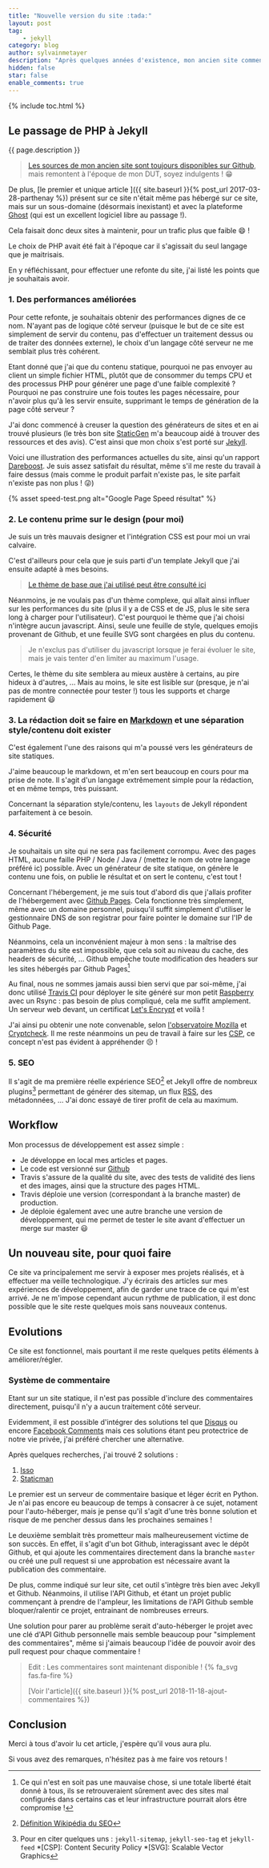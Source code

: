 ```yaml
---
title: "Nouvelle version du site :tada:"
layout: post
tag:
    - jekyll
category: blog
author: sylvainmetayer
description: "Après quelques années d'existence, mon ancien site commençait à vieillir."
hidden: false
star: false
enable_comments: true
---
```


{% include toc.html %}

## Le passage de PHP à Jekyll

{{ page.description }}

> [Les sources de mon ancien site sont toujours disponibles sur Github](https://github.com/sylvainmetayer/sylvainmetayer-old), mais remontent à l'époque de mon DUT, soyez indulgents ! :grin:

De plus, [le premier et unique article ]({{ site.baseurl }}{% post_url 2017-03-28-parthenay %}) présent sur ce site n'était même pas hébergé sur ce site, mais sur un sous-domaine (désormais inexistant) et avec la plateforme [Ghost](https://ghost.org/fr/) (qui est un excellent logiciel libre au passage !).

Cela faisait donc deux sites à maintenir, pour un trafic plus que faible :smile: !

Le choix de PHP avait été fait à l'époque car il s'agissait du seul langage que je maitrisais.

En y réfléchissant, pour effectuer une refonte du site, j'ai listé les points que je souhaitais avoir.

### 1. Des performances améliorées

Pour cette refonte, je souhaitais obtenir des performances dignes de ce nom. N'ayant pas de logique côté serveur (puisque le but de ce site est simplement de servir du contenu, pas d'effectuer un traitement dessus ou de traiter des données externe), le choix d'un langage côté serveur ne me semblait plus très cohérent.  

Etant donné que j'ai que du contenu statique, pourquoi ne pas envoyer au client un simple fichier HTML, plutôt que de consommer du temps CPU et des processus PHP pour générer une page d'une faible complexité ? Pourquoi ne pas construire une fois toutes les pages nécessaire, pour n'avoir plus qu'à les servir ensuite, supprimant le temps de génération de la page côté serveur ?

J'ai donc commencé à creuser la question des générateurs de sites et en ai trouvé plusieurs (le très bon site [StaticGen](https://www.staticgen.com/) m'a beaucoup aidé à trouver des ressources et des avis). C'est ainsi que mon choix s'est porté sur [Jekyll](https://jekyllrb.com/).

Voici une illustration des performances actuelles du site, ainsi qu'un rapport [Dareboost](https://www.dareboost.com/fr/report/d_5bec937de967905e05bb64cb). Je suis assez satisfait du résultat, même s'il me reste du travail à faire dessus (mais comme le produit parfait n'existe pas, le site parfait n'existe pas non plus ! :stuck_out_tongue_winking_eye:)

{% asset speed-test.png alt="Google Page Speed résultat" %}

### 2. Le contenu prime sur le design (pour moi)

Je suis un très mauvais designer et l'intégration CSS est pour moi un vrai calvaire.

C'est d'ailleurs pour cela que je suis parti d'un template Jekyll que j'ai ensuite adapté à mes besoins.

> [Le thème de base que j'ai utilisé peut être consulté ici](https://github.com/sergiokopplin/indigo)

Néanmoins, je ne voulais pas d'un thème complexe, qui allait ainsi influer sur les performances du site (plus il y a de CSS et de JS, plus le site sera long à charger pour l'utilisateur). C'est pourquoi le thème que j'ai choisi n'intègre aucun javascript. Ainsi, seule une feuille de style, quelques emojis provenant de Github, et une feuille SVG sont chargées en plus du contenu.

> Je n'exclus pas d'utiliser du javascript lorsque je ferai évoluer le site, mais je vais tenter d'en limiter au maximum l'usage.

Certes, le thème du site semblera au mieux austère à certains, au pire hideux à d'autres, ... Mais au moins, le site est lisible sur (presque, je n'ai pas de montre connectée pour tester !) tous les supports et charge rapidement :smiley:

### 3. La rédaction doit se faire en [Markdown](https://fr.wikipedia.org/wiki/Markdown) et une séparation style/contenu doit exister

C'est également l'une des raisons qui m'a poussé vers les générateurs de site statiques.

J'aime beaucoup le markdown, et m'en sert beaucoup en cours pour ma prise de note. Il s'agit d'un langage extrêmement simple pour la rédaction, et en même temps, très puissant.

Concernant la séparation style/contenu, les `layouts` de Jekyll répondent parfaitement à ce besoin.

### 4. Sécurité

Je souhaitais un site qui ne sera pas facilement corrompu. Avec des pages HTML, aucune faille PHP / Node / Java / (mettez le nom de votre langage préféré ic) possible. Avec un générateur de site statique, on génère le contenu une fois, on publie le résultat et on sert le contenu, c'est tout !

Concernant l'hébergement, je me suis tout d'abord dis que j'allais profiter de l'hébergement avec [Github Pages](https://pages.github.com/). Cela fonctionne très simplement, même avec un domaine personnel, puisqu'il suffit simplement d'utiliser le gestionnaire DNS de son registrar pour faire pointer le domaine sur l'IP de Github Page.

Néanmoins, cela un inconvénient majeur à mon sens : la maîtrise des paramètres du site est impossible, que cela soit au niveau du cache, des headers de sécurité, ... Github empêche toute modification des headers sur les sites hébergés par Github Pages[^1]

Au final, nous ne sommes jamais aussi bien servi que par soi-même, j'ai donc utilisé [Travis CI](https://travis-ci.org/) pour déployer le site généré sur mon petit [Raspberry](https://www.raspberrypi.org/) avec un Rsync : pas besoin de plus compliqué, cela me suffit amplement. Un serveur web devant, un certificat [Let's Encrypt](https://letsencrypt.org) et voilà !

J'ai ainsi pu obtenir une note convenable, selon [l'observatoire Mozilla](https://observatory.mozilla.org/analyze/sylvainmetayer.fr) et [Cryptcheck](https://cryptcheck.fr/https/sylvainmetayer.fr). Il me reste néanmoins un peu de travail à faire sur les [CSP](https://developer.mozilla.org/fr/docs/Web/HTTP/CSP), ce concept n'est pas évident à appréhender :persevere: !

### 5. SEO

Il s'agit de ma première réelle expérience SEO[^3] et Jekyll offre de nombreux plugins[^4] permettant de générer des sitemap, un flux [RSS](https://fr.wikipedia.org/wiki/RSS), des métadonnées, ... J'ai donc essayé de tirer profit de cela au maximum.

## Workflow

Mon processus de développement est assez simple :

- Je développe en local mes articles et pages.
- Le code est versionné sur [Github](https://github.com/sylvainmetayer/sylvainmetayer)
- Travis s'assure de la qualité du site, avec des tests de validité des liens et des images, ainsi que la structure des pages HTML.
- Travis déploie une version (correspondant à la branche master) de production.
- Je déploie également avec une autre branche une version de développement, qui me permet de tester le site avant d'effectuer un merge sur master :smiley:

## Un nouveau site, pour quoi faire

Ce site va principalement me servir à exposer mes projets réalisés, et à effectuer ma veille technologique. J'y écrirais des articles sur mes expériences de développement, afin de garder une trace de ce qui m'est arrivé. Je ne m'impose cependant aucun rythme de publication, il est donc possible que le site reste quelques mois sans nouveaux contenus.

## Evolutions

Ce site est fonctionnel, mais pourtant il me reste quelques petits éléments à améliorer/régler.

### Système de commentaire

Etant sur un site statique, il n'est pas possible d'inclure des commentaires directement, puisqu'il n'y a aucun traitement côté serveur.

Evidemment, il est possible d'intégrer des solutions tel que [Disqus](https://disqus.com/) ou encore [Facebook Comments](https://developers.facebook.com/docs/plugins/comments/) mais ces solutions étant peu protectrice de notre vie privée, j'ai préféré chercher une alternative.

Après quelques recherches, j'ai trouvé 2 solutions :

1. [Isso](https://posativ.org/isso/)
2. [Staticman](https://staticman.net/)

Le premier est un serveur de commentaire basique et léger écrit en Python. Je n'ai pas encore eu beaucoup de temps à consacrer à ce sujet, notament pour l'auto-héberger, mais je pense qu'il s'agit d'une très bonne solution et risque de me pencher dessus dans les prochaines semaines !

Le deuxième semblait très prometteur mais malheureusement victime de son succès. En effet, il s'agit d'un bot Github, interagissant avec le dépôt Github, et qui ajoute les commentaires directement dans la branche `master` ou créé une pull request si une approbation est nécessaire avant la publication des commentaire.

De plus, comme indiqué sur leur site, cet outil s'intègre très bien avec Jekyll et Github. Néanmoins, il utilise l'API Github, et étant un projet public commençant à prendre de l'ampleur, les limitations de l'API Github semble bloquer/ralentir ce projet, entrainant de nombreuses erreurs.

Une solution pour parer au problème serait d'auto-héberger le projet avec une clé d'API Github personnelle mais semble beaucoup pour "simplement des commentaires", même si j'aimais beaucoup l'idée de pouvoir avoir des pull request pour chaque commentaire !

> Edit : Les commentaires sont maintenant disponible ! {% fa_svg fas.fa-fire %}
>
> [Voir l'article]({{ site.baseurl }}{% post_url 2018-11-18-ajout-commentaires %})

## Conclusion

Merci à tous d'avoir lu cet article, j'espère qu'il vous aura plu.

Si vous avez des remarques, n'hésitez pas à me faire vos retours !

[^1]: Ce qui n'est en soit pas une mauvaise chose, si une totale liberté était donné à tous, ils se retrouveraient sûrement avec des sites mal configurés dans certains cas et leur infrastructure pourrait alors être compromise !
[^3]: [Définition Wikipédia du SEO](https://fr.wikipedia.org/wiki/Optimisation_pour_les_moteurs_de_recherche)
[^4]: Pour en citer quelques uns : `jekyll-sitemap`, `jekyll-seo-tag` et `jekyll-feed`
*[CSP]: Content Security Policy
*[SVG]: Scalable Vector Graphics